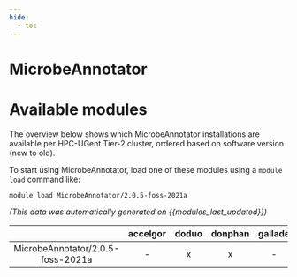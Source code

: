 ```yaml
---
hide:
  - toc
---
```


MicrobeAnnotator
================

# Available modules


The overview below shows which MicrobeAnnotator installations are available per HPC-UGent Tier-2 cluster, ordered based on software version (new to old).

To start using MicrobeAnnotator, load one of these modules using a `module load` command like:

```shell
module load MicrobeAnnotator/2.0.5-foss-2021a
```

*(This data was automatically generated on {{modules_last_updated}})*  

| |accelgor|doduo|donphan|gallade|joltik|shinx|skitty|
| :---: | :---: | :---: | :---: | :---: | :---: | :---: | :---: |
|MicrobeAnnotator/2.0.5-foss-2021a|-|x|x|-|-|-|-|
